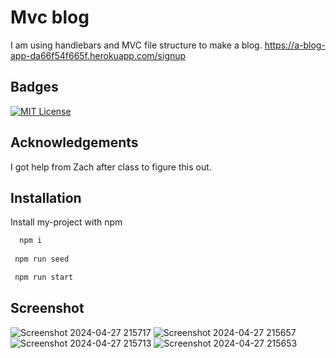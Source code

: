 
# Mvc blog

I am using handlebars and MVC file structure to make a blog.
https://a-blog-app-da66f54f665f.herokuapp.com/signup

## Badges

[![MIT License](https://img.shields.io/badge/License-MIT-green.svg)](https://choosealicense.com/licenses/mit/)


## Acknowledgements

 
I got help from Zach after class to figure this out.
 

## Installation

Install my-project with npm

```bash
  npm i
  
 npm run seed

 npm run start

```

## Screenshot
![Screenshot 2024-04-27 215717](https://github.com/Ellie22302/Mvc-Project/assets/146311968/8060fe93-7857-4cb8-99e5-abeaca00356f)
![Screenshot 2024-04-27 215657](https://github.com/Ellie22302/Mvc-Project/assets/146311968/60040f28-da00-45bb-9183-2efef1e3d630)
![Screenshot 2024-04-27 215713](https://github.com/Ellie22302/Mvc-Project/assets/146311968/365804c1-857b-4204-8c9b-7b9221c4b85c)
 ![Screenshot 2024-04-27 215653](https://github.com/Ellie22302/Mvc-Project/assets/146311968/2f29ee51-3a34-400b-a6de-50723870af02)
